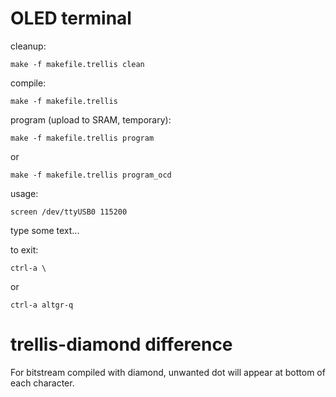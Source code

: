 # OLED terminal

cleanup:

    make -f makefile.trellis clean

compile:

    make -f makefile.trellis

program (upload to SRAM, temporary):

    make -f makefile.trellis program

or

    make -f makefile.trellis program_ocd

usage:

    screen /dev/ttyUSB0 115200

type some text...

to exit:

    ctrl-a \

or

    ctrl-a altgr-q

# trellis-diamond difference

For bitstream compiled with diamond,
unwanted dot will appear at bottom of
each character.
